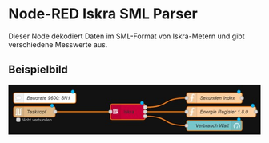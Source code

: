 # Node-RED Iskra SML Parser

Dieser Node dekodiert Daten im SML-Format von Iskra-Metern und gibt verschiedene Messwerte aus.

## Beispielbild

![Bild1](assets/Bild1.jpg)
